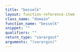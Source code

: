 ```yaml
---
title: "besselk"
layout: function-reference-item
class_name: "domain"
function_name: "besselk"
snippet: ""
qualifiers: ""
return_type: "varargout"
arguments: "(varargin)"
---
```


<pre class="help-text"></pre>